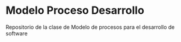 # Modelo Proceso Desarrollo

Repositorio de la clase de Modelo de procesos para el desarrollo de software
